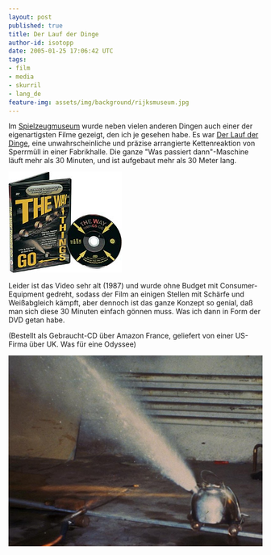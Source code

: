```yaml
---
layout: post
published: true
title: Der Lauf der Dinge
author-id: isotopp
date: 2005-01-25 17:06:42 UTC
tags:
- film
- media
- skurril
- lang_de
feature-img: assets/img/background/rijksmuseum.jpg
---
```


 Im [Spielzeugmuseum](http://www.spielzeugmuseum-soltau.de/) wurde neben vielen anderen Dingen auch einer der eigenartigsten Filme gezeigt, den ich je gesehen habe.
 Es war [Der Lauf der Dinge](http://www.tcfilm.ch/lauf_txt_d.htm), eine unwahrscheinliche und präzise arrangierte Kettenreaktion von Sperrmüll in einer Fabrikhalle.
 Die ganze "Was passiert dann"-Maschine läuft mehr als 30 Minuten, und ist aufgebaut mehr als 30 Meter lang.

![](/uploads/lauf_der_dinge.jpg)

Leider ist das Video sehr alt (1987) und wurde ohne Budget mit Consumer-Equipment gedreht, sodass der Film an einigen Stellen mit Schärfe und Weißabgleich kämpft, aber dennoch ist das ganze Konzept so genial, daß man sich diese 30 Minuten einfach gönnen muss.
Was ich dann in Form der DVD getan habe.

(Bestellt als Gebraucht-CD über Amazon France, geliefert von einer US-Firma über UK. Was für eine Odyssee)

![](/uploads/lauf2.jpg)
